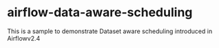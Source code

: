 # airflow-data-aware-scheduling
This is a sample to demonstrate Dataset aware scheduling introduced in Airflowv2.4
